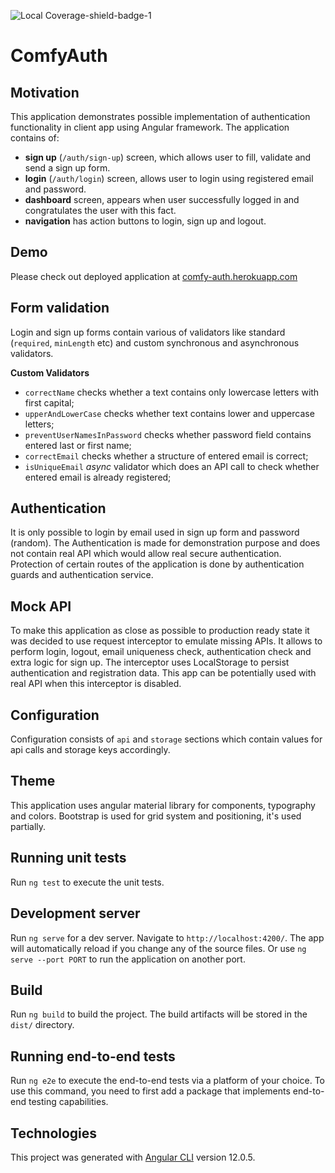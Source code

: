 ![Local Coverage-shield-badge-1](https://img.shields.io/badge/Local%20Coverage-100%25-brightgreen.svg)

# ComfyAuth

## Motivation

This application demonstrates possible implementation of authentication functionality 
in client app using Angular framework.
The application contains of:
- __sign up__ (`/auth/sign-up`) screen, which allows user to fill, validate and send a sign up form. 
- __login__ (`/auth/login`) screen, allows user to login using registered email and password.
- __dashboard__ screen, appears when user successfully logged in and congratulates the user with this fact.
- __navigation__ has action buttons to login, sign up and logout.

## Demo
Please check out deployed application at [comfy-auth.herokuapp.com](https://comfy-auth.herokuapp.com/)
## Form validation
Login and sign up forms contain various of validators like standard (`required`, `minLength` etc) and custom
synchronous and asynchronous validators. 

__Custom Validators__
- `correctName` checks whether a text contains only lowercase letters with first capital;
- `upperAndLowerCase` checks whether text contains lower and uppercase letters;
- `preventUserNamesInPassword` checks whether password field contains entered last or first name;
- `correctEmail` checks whether a structure of entered email is correct;
- `isUniqueEmail` _async_ validator which does an API call to check whether entered email is already registered;

## Authentication
It is only possible to login by email used in sign up form and password (random). 
The Authentication is made for demonstration purpose and does not contain real API which would allow real secure authentication. 
Protection of certain routes of the application is done by authentication guards and authentication service.

## Mock API
To make this application as close as possible to production ready state it was decided to use request interceptor to emulate missing APIs. 
It allows to perform login, logout, email uniqueness check, authentication check and extra logic for sign up. The interceptor uses LocalStorage to persist authentication and registration data.
This app can be potentially used with real API when this interceptor is disabled. 

## Configuration
Configuration consists of `api` and `storage` sections which contain values for api calls and storage keys accordingly.

## Theme
This application uses angular material library for components, typography and colors.
Bootstrap is used for grid system and positioning, it's used partially.

## Running unit tests

Run `ng test` to execute the unit tests.

## Development server

Run `ng serve` for a dev server. Navigate to `http://localhost:4200/`. The app will automatically reload if you change any of the source files. Or use `ng serve --port PORT` to run the application on another port.

## Build

Run `ng build` to build the project. The build artifacts will be stored in the `dist/` directory.

## Running end-to-end tests

Run `ng e2e` to execute the end-to-end tests via a platform of your choice. To use this command, you need to first add a package that implements end-to-end testing capabilities.

## Technologies

This project was generated with [Angular CLI](https://github.com/angular/angular-cli) version 12.0.5.
